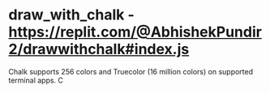 # draw_with_chalk - https://replit.com/@AbhishekPundir2/drawwithchalk#index.js
Chalk supports 256 colors and Truecolor (16 million colors) on supported terminal apps. C
